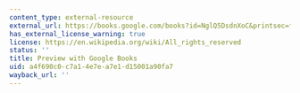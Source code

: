 ```yaml
---
content_type: external-resource
external_url: https://books.google.com/books?id=NglQ5DsdnXoC&printsec=frontcover#v=onepage&q&f=false
has_external_license_warning: true
license: https://en.wikipedia.org/wiki/All_rights_reserved
status: ''
title: Preview with Google Books
uid: a4f690c0-c7a1-4e7e-a7e1-d15001a90fa7
wayback_url: ''
---
```


